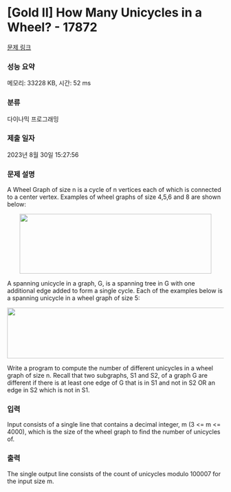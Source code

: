 # [Gold II] How Many Unicycles in a Wheel? - 17872 

[문제 링크](https://www.acmicpc.net/problem/17872) 

### 성능 요약

메모리: 33228 KB, 시간: 52 ms

### 분류

다이나믹 프로그래밍

### 제출 일자

2023년 8월 30일 15:27:56

### 문제 설명

<p>A Wheel Graph of size n is a cycle of n vertices each of which is connected to a center vertex. Examples of wheel graphs of size 4,5,6 and 8 are shown below:</p>

<p style="text-align: center;"><img alt="" src="" style="width: 446px; height: 139px;"></p>

<p>A spanning unicycle in a graph, G, is a spanning tree in G with one additional edge added to form a single cycle. Each of the examples below is a spanning unicycle in a wheel graph of size 5:</p>

<p style="text-align: center;"><img alt="" src="" style="width: 539px; height: 118px;"></p>

<p>Write a program to compute the number of different unicycles in a wheel graph of size n. Recall that two subgraphs, S1 and S2, of a graph G are different if there is at least one edge of G that is in S1 and not in S2 OR an edge in S2 which is not in S1.</p>

### 입력 

 <p>Input consists of a single line that contains a decimal integer, m (3 <= m <= 4000), which is the size of the wheel graph to find the number of unicycles of.</p>

### 출력 

 <p>The single output line consists of the count of unicycles modulo 100007 for the input size m.</p>

